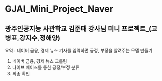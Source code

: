 # GJAI_Mini_Project_Naver

## 광주인공지능 사관학교 김준태 강사님 미니 프로젝트_(고병표,강지수,정해양)

요약 : 네이버 금융, 경제 뉴스 기사를 입력하면 긍정, 부정을 알려주는 모델 만들기

1. 네이버 금융, 경제 뉴스 크롤링
2. 나이브 베이즈를 통한 긍정/부정 분류
3. 최종 확인
